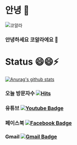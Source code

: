 # 안녕 👋

![코알라](https://user-images.githubusercontent.com/87847157/144958454-497640de-977b-4097-a176-e448e2618b43.jpg)


### 안녕하세요 코알라에요 🌱


# Status 😄😄⚡

 [![Anurag's github stats](https://github-readme-stats.vercel.app/api?username=zeromook)](https://github.com/anuraghazra/github-readme-stats)


### 오늘 방문자수 [![Hits](https://hits.seeyoufarm.com/api/count/incr/badge.svg?url=https%3A%2F%2Fgithub.com%2Fgjbae1212%2Fhit-counter&count_bg=%23384120&title_bg=%2300D32F&icon=docker.svg&icon_color=%23000000&title=hits&edge_flat=false)](https://hits.seeyoufarm.com)

	
### 유튜브 [![Youtube Badge](https://img.shields.io/badge/Youtube-ff0000?style=flat-square&logo=youtube&link=https://www.youtube.com)](https://www.youtube.com)
	
### 페이스북 [![Facebook Badge](https://img.shields.io/badge/facebook-1877f2?style=flat-square&logo=facebook&logoColor=white&link=https://www.facebook.com)](https://www.facebook.com)
	
	
### Gmail [![Gmail Badge](https://img.shields.io/badge/Gmail-d14836?style=flat-square&logo=Gmail&logoColor=white&link=mailto:mook0689@gmail.com)](mailto:mook0689@gmail.com)

<!--
**zeromook/zeromook** is a ✨ _special_ ✨ repository because its `README.md` (this file) appears on your GitHub profile.

Here are some ideas to get you started:

- 🔭 I’m currently working on ...
- 🌱 I’m currently learning ...
- 👯 I’m looking to collaborate on ...
- 🤔 I’m looking for help with ...
- 💬 Ask me about ...
- 📫 How to reach me: ...
- 😄 Pronouns: ...
- ⚡ Fun fact: ...
-->
